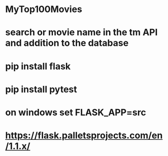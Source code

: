 # MyTop100Movies
# search or movie name in the tm API and addition to the database
#
# pip install flask
# pip install pytest
#
# on windows set FLASK_APP=src
#
#
# https://flask.palletsprojects.com/en/1.1.x/
